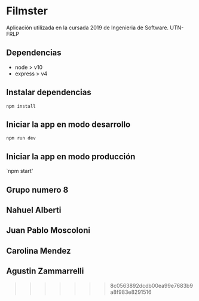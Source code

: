 # Filmster

Aplicación utilizada en la cursada 2019 de Ingenieria de Software. UTN-FRLP

## Dependencias

 - node > v10
 - express > v4

## Instalar dependencias

`npm install`

## Iniciar la app en modo desarrollo

`npm run dev`

## Iniciar la app en modo producción

`npm start'

## Grupo numero 8 
## Nahuel Alberti
## Juan Pablo Moscoloni
## Carolina Mendez
## Agustin Zammarrelli 
>>>>>>> 8c0563892dcdb00ea99e7683b9a8f983e8291516
